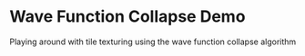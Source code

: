 # Wave Function Collapse Demo
Playing around with tile texturing using the wave function collapse algorithm
